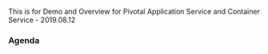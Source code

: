 This is for Demo and Overview for Pivotal Application Service and Container Service
\- 2019.08.12

### Agenda

